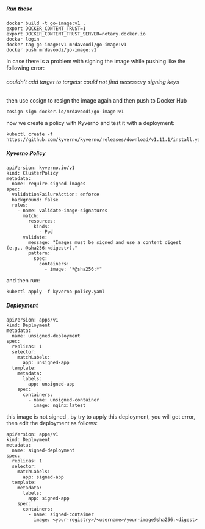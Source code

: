 ##### Run these

	docker build -t go-image:v1 .
	export DOCKER_CONTENT_TRUST=1
	export DOCKER_CONTENT_TRUST_SERVER=notary.docker.io
	docker login
	docker tag go-image:v1 mrdavoodi/go-image:v1
	docker push mrdavoodi/go-image:v1
	
In case there is a problem with signing the image while pushing like the following error:
###### couldn't add target to targets: could not find necessary signing keys

then use cosign to resign the image again and then push to Docker Hub

	cosign sign docker.io/mrdavoodi/go-image:v1
	
now we create a policy with Kyverno and test it with a deployment:

	kubectl create -f https://github.com/kyverno/kyverno/releases/download/v1.11.1/install.yaml
##### Kyverno Policy
	apiVersion: kyverno.io/v1
	kind: ClusterPolicy
	metadata:
	  name: require-signed-images
	spec:
	  validationFailureAction: enforce
	  background: false
	  rules:
	    - name: validate-image-signatures
	      match:
	        resources:
	          kinds:
	            - Pod
	      validate:
	        message: "Images must be signed and use a content digest (e.g., @sha256:<digest>)."
	        pattern:
	          spec:
	            containers:
	              - image: "*@sha256:*"
and then run:
	
	kubectl apply -f kyverno-policy.yaml

##### Deployment

	apiVersion: apps/v1
	kind: Deployment
	metadata:
	  name: unsigned-deployment
	spec:
	  replicas: 1
	  selector:
	    matchLabels:
	      app: unsigned-app
	  template:
	    metadata:
	      labels:
	        app: unsigned-app
	    spec:
	      containers:
	        - name: unsigned-container
	          image: nginx:latest

this image is not signed , by try to apply this deployment, you will get error, then edit the deployment as follows:

	apiVersion: apps/v1
	kind: Deployment
	metadata:
	  name: signed-deployment
	spec:
	  replicas: 1
	  selector:
	    matchLabels:
	      app: signed-app
	  template:
	    metadata:
	      labels:
	        app: signed-app
	    spec:
	      containers:
	        - name: signed-container
	          image: <your-registry>/<username>/your-image@sha256:<digest>